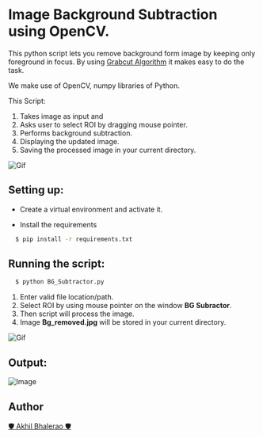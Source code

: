 # Image Background Subtraction using OpenCV.

This python script lets you remove background form image by keeping only foreground in focus.
By using [Grabcut Algorithm](https://opencv-python-tutroals.readthedocs.io/en/latest/py_tutorials/py_imgproc/py_grabcut/py_grabcut.html) it makes easy to do the task.

We make use of OpenCV, numpy libraries of Python.

This Script:

1. Takes image as input and
2. Asks user to select ROI by dragging mouse pointer.
3. Performs background subtraction.
4. Displaying the updated image.
5. Saving the processed image in your current directory.

![Gif](https://media.giphy.com/media/DZCjZKyNHzsOktHqvI/giphy.gif)

## Setting up:

- Create a virtual environment and activate it.

- Install the requirements

```sh
  $ pip install -r requirements.txt
```

## Running the script:

```sh
  $ python BG_Subtractor.py
```

1. Enter valid file location/path.
2. Select ROI by using mouse pointer on the window <b>BG Subractor</b>.
3. Then script will process the image.
4. Image <b>Bg_removed.jpg</b> will be stored in your current directory.

![Gif](https://media.giphy.com/media/GVxM1xt46gDS5biPSr/giphy.gif)

## Output:

![Image](https://i.imgur.com/SCf4XRj.jpg)

## Author

[🛡 Akhil Bhalerao 🛡 ](https://linktr.ee/iamakkkhil)

